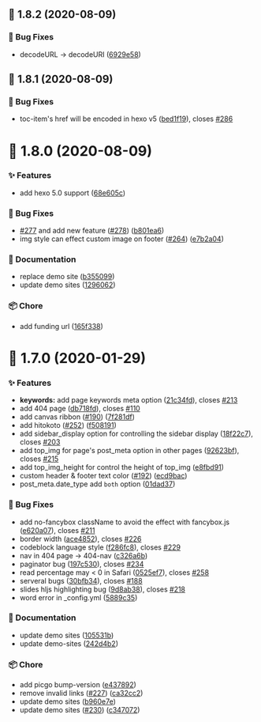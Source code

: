 ## :tada: 1.8.2 (2020-08-09)


### :bug: Bug Fixes

* decodeURL -> decodeURI ([6929e58](https://github.com/Molunerfinn/hexo-theme-melody/commit/6929e58))



## :tada: 1.8.1 (2020-08-09)


### :bug: Bug Fixes

* toc-item's href will be encoded in hexo v5 ([bed1f19](https://github.com/Molunerfinn/hexo-theme-melody/commit/bed1f19)), closes [#286](https://github.com/Molunerfinn/hexo-theme-melody/issues/286)



# :tada: 1.8.0 (2020-08-09)


### :sparkles: Features

* add hexo 5.0 support ([68e605c](https://github.com/Molunerfinn/hexo-theme-melody/commit/68e605c))


### :bug: Bug Fixes

* [#277](https://github.com/Molunerfinn/hexo-theme-melody/issues/277) and add new feature ([#278](https://github.com/Molunerfinn/hexo-theme-melody/issues/278)) ([b801ea6](https://github.com/Molunerfinn/hexo-theme-melody/commit/b801ea6))
* img style can effect custom image on footer ([#264](https://github.com/Molunerfinn/hexo-theme-melody/issues/264)) ([e7b2a04](https://github.com/Molunerfinn/hexo-theme-melody/commit/e7b2a04))


### :pencil: Documentation

* replace demo site ([b355099](https://github.com/Molunerfinn/hexo-theme-melody/commit/b355099))
* update demo sites ([1296062](https://github.com/Molunerfinn/hexo-theme-melody/commit/1296062))


### :package: Chore

* add funding url ([165f338](https://github.com/Molunerfinn/hexo-theme-melody/commit/165f338))



# :tada: 1.7.0 (2020-01-29)


### :sparkles: Features

* **keywords:** add page keywords meta option ([21c34fd](https://github.com/Molunerfinn/hexo-theme-melody/commit/21c34fd)), closes [#213](https://github.com/Molunerfinn/hexo-theme-melody/issues/213)
* add 404 page ([db718fd](https://github.com/Molunerfinn/hexo-theme-melody/commit/db718fd)), closes [#110](https://github.com/Molunerfinn/hexo-theme-melody/issues/110)
* add canvas ribbon ([#190](https://github.com/Molunerfinn/hexo-theme-melody/issues/190)) ([7f281df](https://github.com/Molunerfinn/hexo-theme-melody/commit/7f281df))
* add hitokoto ([#252](https://github.com/Molunerfinn/hexo-theme-melody/issues/252)) ([f508191](https://github.com/Molunerfinn/hexo-theme-melody/commit/f508191))
* add sidebar_display option for controlling the sidebar display ([18f22c7](https://github.com/Molunerfinn/hexo-theme-melody/commit/18f22c7)), closes [#203](https://github.com/Molunerfinn/hexo-theme-melody/issues/203)
* add top_img for page's post_meta option in other pages ([92623bf](https://github.com/Molunerfinn/hexo-theme-melody/commit/92623bf)), closes [#215](https://github.com/Molunerfinn/hexo-theme-melody/issues/215)
* add top_img_height for control the height of top_img ([e8fbd91](https://github.com/Molunerfinn/hexo-theme-melody/commit/e8fbd91))
* custom header & footer text color ([#192](https://github.com/Molunerfinn/hexo-theme-melody/issues/192)) ([ecd9bac](https://github.com/Molunerfinn/hexo-theme-melody/commit/ecd9bac))
* post_meta.date_type add `both` option ([01dad37](https://github.com/Molunerfinn/hexo-theme-melody/commit/01dad37))


### :bug: Bug Fixes

* add no-fancybox className to avoid the effect with fancybox.js ([e620a07](https://github.com/Molunerfinn/hexo-theme-melody/commit/e620a07)), closes [#211](https://github.com/Molunerfinn/hexo-theme-melody/issues/211)
* border width ([ace4852](https://github.com/Molunerfinn/hexo-theme-melody/commit/ace4852)), closes [#226](https://github.com/Molunerfinn/hexo-theme-melody/issues/226)
* codeblock language style ([f286fc8](https://github.com/Molunerfinn/hexo-theme-melody/commit/f286fc8)), closes [#229](https://github.com/Molunerfinn/hexo-theme-melody/issues/229)
* nav in 404 page -> 404-nav ([c326a6b](https://github.com/Molunerfinn/hexo-theme-melody/commit/c326a6b))
* paginator bug ([197c530](https://github.com/Molunerfinn/hexo-theme-melody/commit/197c530)), closes [#234](https://github.com/Molunerfinn/hexo-theme-melody/issues/234)
* read percentage may < 0 in Safari ([0525ef7](https://github.com/Molunerfinn/hexo-theme-melody/commit/0525ef7)), closes [#258](https://github.com/Molunerfinn/hexo-theme-melody/issues/258)
* serveral bugs ([30bfb34](https://github.com/Molunerfinn/hexo-theme-melody/commit/30bfb34)), closes [#188](https://github.com/Molunerfinn/hexo-theme-melody/issues/188)
* slides hljs highlighting bug ([9d8ab38](https://github.com/Molunerfinn/hexo-theme-melody/commit/9d8ab38)), closes [#218](https://github.com/Molunerfinn/hexo-theme-melody/issues/218)
* word error in _config.yml ([5889c35](https://github.com/Molunerfinn/hexo-theme-melody/commit/5889c35))


### :pencil: Documentation

* update demo sites ([105531b](https://github.com/Molunerfinn/hexo-theme-melody/commit/105531b))
* update demo-sites ([242d4b2](https://github.com/Molunerfinn/hexo-theme-melody/commit/242d4b2))


### :package: Chore

* add picgo bump-version ([e437892](https://github.com/Molunerfinn/hexo-theme-melody/commit/e437892))
* remove invalid links ([#227](https://github.com/Molunerfinn/hexo-theme-melody/issues/227)) ([ca32cc2](https://github.com/Molunerfinn/hexo-theme-melody/commit/ca32cc2))
* update demo sites ([b960e7e](https://github.com/Molunerfinn/hexo-theme-melody/commit/b960e7e))
* update demo sites ([#230](https://github.com/Molunerfinn/hexo-theme-melody/issues/230)) ([c347072](https://github.com/Molunerfinn/hexo-theme-melody/commit/c347072))



